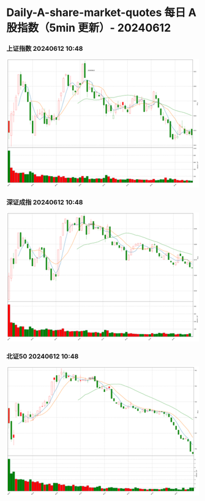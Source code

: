 
# Daily-A-share-market-quotes 每日 A 股指数（5min 更新）- 20240612

### 上证指数 20240612 10:48
![](./fig/2024/6/20240612-sh000001.png)

### 深证成指 20240612 10:48
![](./fig/2024/6/20240612-sz399001.png)

### 北证50 20240612 10:48
![](./fig/2024/6/20240612-bj899050.png)
